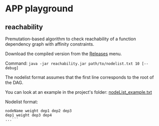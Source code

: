 # APP playground

## reachability
Premutation-based algorithm to check reachability of a function dependency graph with affinity constraints.

Download the compiled version from the [Releases](https://github.com/thesave/app_playground/releases) menu.

Command:
`java -jar reachability.jar path/to/nodelist.txt 10 [--debug]`

The nodelist format assumes that the first line corresponds to the root of the DAG.

You can look at an example in the project's folder: [nodeList_example.txt](https://github.com/thesave/app_playground/blob/main/reachability/nodeList_example.txt)

Nodelist format:
```
nodeName weight dep1 dep2 dep3
dep1 weight dep3 dep4 
...```
